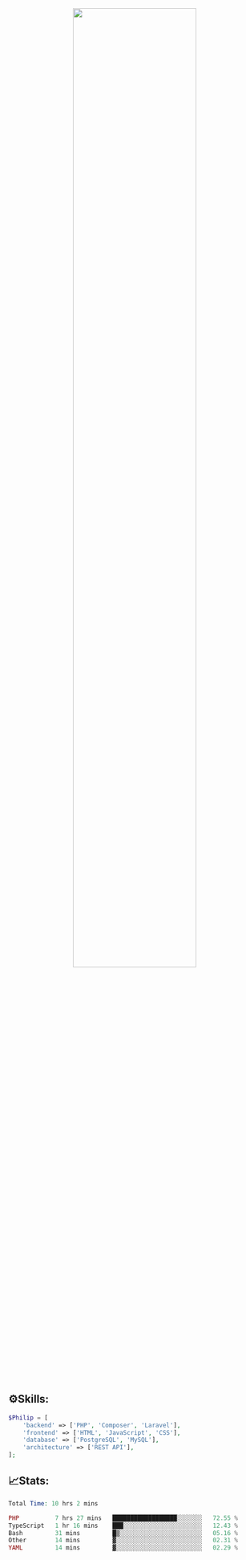 <div align="center">
<img src="https://readme-typing-svg.demolab.com?font=Inconsolata&weight=500&size=50&duration=4000&pause=300&color=A7A459&center=true&vCenter=true&multiline=true&repeat=false&random=false&width=1300&height=140&lines=Hello,+Привет;I'm+Philip+a+beginner+backend+developer+in+php" width="70%" />
</div>

## ⚙️Skills:
```php
$Philip = [
    'backend' => ['PHP', 'Composer', 'Laravel'],
    'frontend' => ['HTML', 'JavaScript', 'CSS'],
    'database' => ['PostgreSQL', 'MySQL'],
    'architecture' => ['REST API'],
];
```
## 📈Stats:
<!--START_SECTION:waka-->

```PHP
Total Time: 10 hrs 2 mins

PHP          7 hrs 27 mins   ██████████████████░░░░░░░   72.55 %
TypeScript   1 hr 16 mins    ███░░░░░░░░░░░░░░░░░░░░░░   12.43 %
Bash         31 mins         █▒░░░░░░░░░░░░░░░░░░░░░░░   05.16 %
Other        14 mins         ▓░░░░░░░░░░░░░░░░░░░░░░░░   02.31 %
YAML         14 mins         ▓░░░░░░░░░░░░░░░░░░░░░░░░   02.29 %
```

<!--END_SECTION:waka-->


